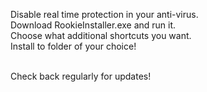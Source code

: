 Disable real time protection in your anti-virus.
<br>
Download RookieInstaller.exe and run it. <br>
Choose what additional shortcuts you want. <br>
Install to folder of your choice! <br><br>

Check back regularly for updates!
